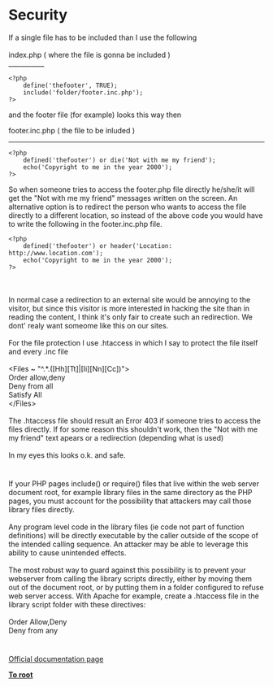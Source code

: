 # Security



If a single file has to be included than I use the following<br><br>index.php ( where the file is gonna be included )<br>___________<br>

```
<?php
    define('thefooter', TRUE);
    include('folder/footer.inc.php');
?>
```


and the footer file (for example) looks this way then

footer.inc.php ( the file to be inluded )
___________


```
<?php
    defined('thefooter') or die('Not with me my friend');
    echo('Copyright to me in the year 2000');
?>
```


So when someone tries to access the footer.php file directly he/she/it will get the "Not with me my friend" messages written on the screen. An alternative option is to redirect the person who wants to access the file directly to a different location, so instead of the above code you would have to write the following in the footer.inc.php file.



```
<?php
    defined('thefooter') or header('Location: http://www.location.com');
    echo('Copyright to me in the year 2000');
?>
```
<br><br>In normal case a redirection to an external site would be annoying to the visitor, but since this visitor is more interested in hacking the site than in reading the content, I think it&apos;s only fair to create such an redirection. We dont&apos; realy want someome like this on our sites.<br><br>For the file protection I use .htaccess in which I say to protect the file itself and every .inc file<br><br>&lt;Files ~ "^.*\.([Hh][Tt]|[Ii][Nn][Cc])"&gt;<br>Order allow,deny<br>Deny from all<br>Satisfy All<br>&lt;/Files&gt;<br><br>The .htaccess file should result an Error 403 if someone tries to access the files directly. If for some reason this shouldn&apos;t work, then the "Not with me my friend" text apears or a redirection (depending what is used)<br><br>In my eyes this looks o.k. and safe.  

#

If your PHP pages include() or require() files that live within the web server document root, for example library files in the same directory as the PHP pages, you must account for the possibility that attackers may call those library files directly.  <br><br>Any program level code in the library files (ie code not part of function definitions) will be directly executable by the caller outside of the scope of the intended calling sequence.  An attacker may be able to leverage this ability to cause unintended effects.<br><br>The most robust way to guard against this possibility is to prevent your webserver from calling the library scripts directly, either by moving them out of the document root, or by putting them in a folder configured to refuse web server access. With Apache for example, create a .htaccess file in the library script folder with these directives:<br><br>Order Allow,Deny<br>Deny from any  

#

[Official documentation page](https://www.php.net/manual/en/security.php)

**[To root](/README.md)**